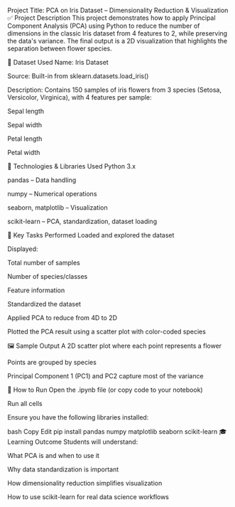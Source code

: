 Project Title: PCA on Iris Dataset – Dimensionality Reduction & Visualization
✅ Project Description
This project demonstrates how to apply Principal Component Analysis (PCA) using Python to reduce the number of dimensions in the classic Iris dataset from 4 features to 2, while preserving the data's variance. The final output is a 2D visualization that highlights the separation between flower species.

📂 Dataset Used
Name: Iris Dataset

Source: Built-in from sklearn.datasets.load_iris()

Description: Contains 150 samples of iris flowers from 3 species (Setosa, Versicolor, Virginica), with 4 features per sample:

Sepal length

Sepal width

Petal length

Petal width

🔧 Technologies & Libraries Used
Python 3.x

pandas – Data handling

numpy – Numerical operations

seaborn, matplotlib – Visualization

scikit-learn – PCA, standardization, dataset loading

📌 Key Tasks Performed
Loaded and explored the dataset

Displayed:

Total number of samples

Number of species/classes

Feature information

Standardized the dataset

Applied PCA to reduce from 4D to 2D

Plotted the PCA result using a scatter plot with color-coded species

🖼️ Sample Output
A 2D scatter plot where each point represents a flower

Points are grouped by species

Principal Component 1 (PC1) and PC2 capture most of the variance

📝 How to Run
Open the .ipynb file (or copy code to your notebook)

Run all cells

Ensure you have the following libraries installed:

bash
Copy
Edit
pip install pandas numpy matplotlib seaborn scikit-learn
🎓 Learning Outcome
Students will understand:

What PCA is and when to use it

Why data standardization is important

How dimensionality reduction simplifies visualization

How to use scikit-learn for real data science workflows
